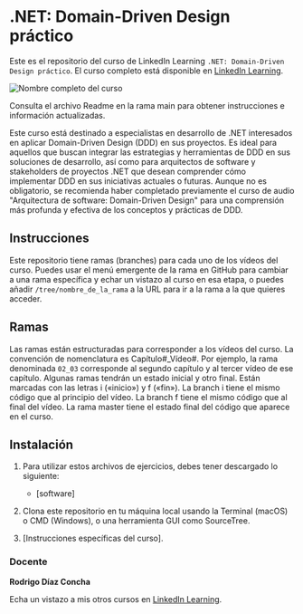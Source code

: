 # .NET: Domain-Driven Design práctico

Este es el repositorio del curso de LinkedIn Learning `.NET: Domain-Driven Design práctico`. El curso completo está disponible en [LinkedIn Learning][lil-course-url].

![Nombre completo del curso][lil-thumbnail-url] 

Consulta el archivo Readme en la rama main para obtener instrucciones e información actualizadas.

Este curso está destinado a especialistas en desarrollo de .NET interesados en aplicar Domain-Driven Design (DDD) en sus proyectos. Es ideal para aquellos que buscan integrar las estrategias y herramientas de DDD en sus soluciones de desarrollo, así como para arquitectos de software y stakeholders de proyectos .NET que desean comprender cómo implementar DDD en sus iniciativas actuales o futuras. Aunque no es obligatorio, se recomienda haber completado previamente el curso de audio "Arquitectura de software: Domain-Driven Design" para una comprensión más profunda y efectiva de los conceptos y prácticas de DDD.

## Instrucciones

Este repositorio tiene ramas (branches) para cada uno de los vídeos del curso. Puedes usar el menú emergente de la rama en GitHub para cambiar a una rama específica y echar un vistazo al curso en esa etapa, o puedes añadir `/tree/nombre_de_la_rama` a la URL para ir a la rama a la que quieres acceder.

## Ramas

Las ramas están estructuradas para corresponder a los vídeos del curso. La convención de nomenclatura es Capítulo#_Vídeo#. Por ejemplo, la rama denominada `02_03` corresponde al segundo capítulo y al tercer vídeo de ese capítulo. Algunas ramas tendrán un estado inicial y otro final. Están marcadas con las letras i («inicio») y f («fin»). La branch i tiene el mismo código que al principio del vídeo. La branch f tiene el mismo código que al final del vídeo. La rama master tiene el estado final del código que aparece en el curso.

## Instalación

1. Para utilizar estos archivos de ejercicios, debes tener descargado lo siguiente:
   - [software]

2. Clona este repositorio en tu máquina local usando la Terminal (macOS) o CMD (Windows), o una herramienta GUI como SourceTree.
3. [Instrucciones específicas del curso].

### Docente

**Rodrigo Díaz Concha**

Echa un vistazo a mis otros cursos en [LinkedIn Learning](https://www.linkedin.com/learning/instructors/rodrigo-diaz-concha).

[0]: # (Replace these placeholder URLs with actual course URLs)
[lil-course-url]: https://www.linkedin.com/learning/dot-net-domain-driven-design-practico
[lil-thumbnail-url]: https://media.licdn.com/dms/image/D4E0DAQFPjQonqkkaqg/learning-public-crop_675_1200/0/1720521772729?e=2147483647&v=beta&t=58mlRZRXsNkldli8Y1p-ZICA8ZlXZQKAyumAwj2vJfQ

[1]: # (End of ES-Instruction ###############################################################################################)
